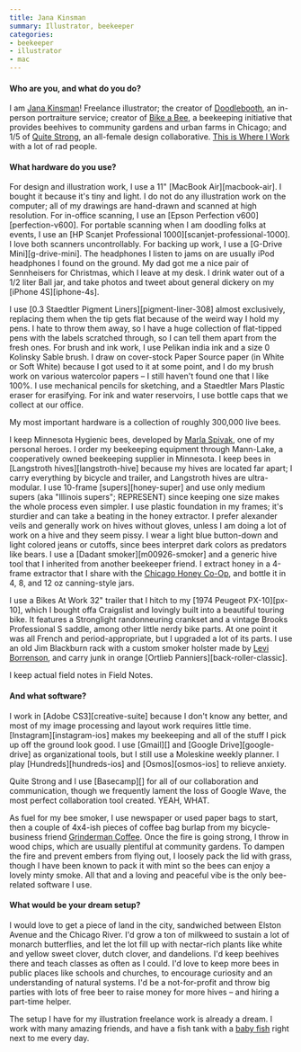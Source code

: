 ```yaml
---
title: Jana Kinsman
summary: Illustrator, beekeeper
categories:
- beekeeper
- illustrator
- mac
---
```


#### Who are you, and what do you do?

I am [Jana Kinsman](http://www.janakinsman.com/ "Jana's website.")! Freelance illustrator; the creator of [Doodlebooth](http://doodlebooth.me/ "A service providing hand-drawn portraits at events."), an in-person portraiture service; creator of [Bike a Bee](http://bikeabee.com/ "A beekeeping service in Chicago."), a beekeeping initiative that provides beehives to community gardens and urban farms in Chicago; and 1/5 of [Quite Strong](http://quitestrong.com/ "A design collaborative in Chicago."), an all-female design collaborative. [This is Where I Work](http://thisiswhereiwork.com/ "This is where Jana works.") with a lot of rad people.

#### What hardware do you use?

For design and illustration work, I use a 11" [MacBook Air][macbook-air]. I bought it because it's tiny and light. I do not do any illustration work on the computer; all of my drawings are hand-drawn and scanned at high resolution. For in-office scanning, I use an [Epson Perfection v600][perfection-v600]. For portable scanning when I am doodling folks at events, I use an [HP Scanjet Professional 1000][scanjet-professional-1000]. I love both scanners uncontrollably. For backing up work, I use a [G-Drive Mini][g-drive-mini]. The headphones I listen to jams on are usually iPod headphones I found on the ground. My dad got me a nice pair of Sennheisers for Christmas, which I leave at my desk. I drink water out of a 1/2 liter Ball jar, and take photos and tweet about general dickery on my [iPhone 4S][iphone-4s]. 

I use [0.3 Staedtler Pigment Liners][pigment-liner-308] almost exclusively, replacing them when the tip gets flat because of the weird way I hold my pens. I hate to throw them away, so I have a huge collection of flat-tipped pens with the labels scratched through, so I can tell them apart from the fresh ones. For brush and ink work, I use Pelikan india ink and a size 0 Kolinsky Sable brush. I draw on cover-stock Paper Source paper (in White or Soft White) because I got used to it at some point, and I do my brush work on various watercolor papers – I still haven't found one that I like 100%. I use mechanical pencils for sketching, and a Staedtler Mars Plastic eraser for erasifying. For ink and water reservoirs, I use bottle caps that we collect at our office.

My most important hardware is a collection of roughly 300,000 live bees. 

I keep Minnesota Hygienic bees, developed by [Marla Spivak](http://www.macfound.org/fellows/43/ "An article about Marla."), one of my personal heroes. I order my beekeeping equipment through Mann-Lake, a cooperatively owned beekeeping supplier in Minnesota. I keep bees in [Langstroth hives][langstroth-hive] because my hives are located far apart; I carry everything by bicycle and trailer, and Langstroth hives are ultra-modular. I use 10-frame [supers][honey-super] and use only medium supers (aka "Illinois supers"; REPRESENT) since keeping one size makes the whole process even simpler. I use plastic foundation in my frames; it's sturdier and can take a beating in the honey extractor. I prefer alexander veils and generally work on hives without gloves, unless I am doing a lot of work on a hive and they seem pissy. I wear a light blue button-down and light colored jeans or cutoffs, since bees interpret dark colors as predators like bears. I use a [Dadant smoker][m00926-smoker] and a generic hive tool that I inherited from another beekeeper friend. I extract honey in a 4-frame extractor that I share with the [Chicago Honey Co-Op](http://www.chicagohoneycoop.com/ "A honey and bee co-op."), and bottle it in 4, 8, and 12 oz canning-style jars.

I use a Bikes At Work 32" trailer that I hitch to my [1974 Peugeot PX-10][px-10], which I bought offa Craigslist and lovingly built into a beautiful touring bike. It features a Stronglight randonneuring crankset and a vintage Brooks Professional S saddle, among other little nerdy bike parts. At one point it was all French and period-appropriate, but I upgraded a lot of its parts. I use an old Jim Blackburn rack with a custom smoker holster made by [Levi Borrenson](https://twitter.com/LJBike "Levi's Twitter account."), and carry junk in orange [Ortlieb Panniers][back-roller-classic].

I keep actual field notes in Field Notes.

#### And what software?

I work in [Adobe CS3][creative-suite] because I don't know any better, and most of my image processing and layout work requires little time. [Instagram][instagram-ios] makes my beekeeping and all of the stuff I pick up off the ground look good. I use [Gmail][] and [Google Drive][google-drive] as organizational tools, but I still use a Moleskine weekly planner. I play [Hundreds][hundreds-ios] and [Osmos][osmos-ios] to relieve anxiety.  

Quite Strong and I use [Basecamp][] for all of our collaboration and communication, though we frequently lament the loss of Google Wave, the most perfect collaboration tool created. YEAH, WHAT.
 
As fuel for my bee smoker, I use newspaper or used paper bags to start, then a couple of 4x4-ish pieces of coffee bag burlap from my bicycle-business friend [Grinderman Coffee](http://grindermancoffee.com/ "Bicycle-delivered coffee in Chicago."). Once the fire is going strong, I throw in wood chips, which are usually plentiful at community gardens. To dampen the fire and prevent embers from flying out, I loosely pack the lid with grass, though I have been known to pack it with mint so the bees can enjoy a lovely minty smoke. All that and a loving and peaceful vibe is the only bee-related software I use.

#### What would be your dream setup?

I would love to get a piece of land in the city, sandwiched between Elston Avenue and the Chicago River. I'd grow a ton of milkweed to sustain a lot of monarch butterflies, and let the lot fill up with nectar-rich plants like white and yellow sweet clover, dutch clover, and dandelions. I'd keep beehives there and teach classes as often as I could. I'd love to keep more bees in public places like schools and churches, to encourage curiosity and an understanding of natural systems. I'd be a not-for-profit and throw big parties with lots of free beer to raise money for more hives – and hiring a part-time helper.

The setup I have for my illustration freelance work is already a dream. I work with many amazing friends, and have a fish tank with a [baby fish](https://twitter.com/someoffice/status/302835355617472513 "A photo of a baby fish.") right next to me every day.